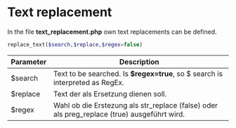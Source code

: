 # Text replacement

In the file **text_replacement.php** own text replacements can be defined.

```php
replace_text($search,$replace,$regex=false)
```

| Parameter | Description |
| -- | -- |
| $search |Text to be searched. Is **$regex=true**, so $ search is interpreted as RegEx.|
| $replace |Text der als Ersetzung dienen soll.|
| $regex |Wahl ob die Erstezung als str_replace (false) oder als preg_replace (true) ausgeführt wird.|

